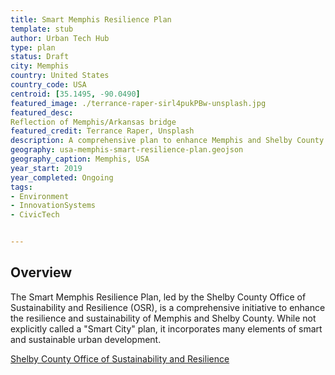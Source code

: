 ```yaml
---
title: Smart Memphis Resilience Plan
template: stub
author: Urban Tech Hub
type: plan
status: Draft
city: Memphis 
country: United States 
country_code: USA
centroid: [35.1495, -90.0490]
featured_image: ./terrance-raper-sirl4pukPBw-unsplash.jpg
featured_desc: 
Reflection of Memphis/Arkansas bridge
featured_credit: Terrance Raper, Unsplash
description: A comprehensive plan to enhance Memphis and Shelby County's resilience through sustainable practices, smart technologies, and community-driven initiatives.
geography: usa-memphis-smart-resilience-plan.geojson
geography_caption: Memphis, USA
year_start: 2019
year_completed: Ongoing
tags: 
- Environment
- InnovationSystems
- CivicTech


---
```


## Overview

The Smart Memphis Resilience Plan, led by the Shelby County Office of Sustainability and Resilience (OSR), is a comprehensive initiative to enhance the resilience and sustainability of Memphis and Shelby County. While not explicitly called a "Smart City" plan, it incorporates many elements of smart and sustainable urban development.

[Shelby County Office of Sustainability and Resilience](https://www.shelbycountyosr.com/)
